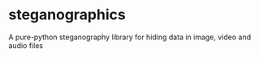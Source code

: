 # steganographics
A pure-python steganography library for hiding data in image, video and audio files
